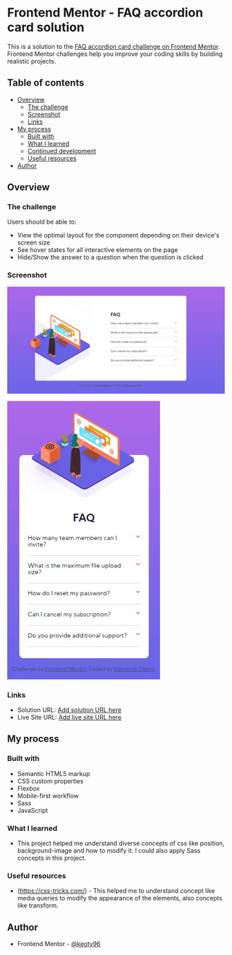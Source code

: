 # Frontend Mentor - FAQ accordion card solution

This is a solution to the [FAQ accordion card challenge on Frontend Mentor](https://www.frontendmentor.io/challenges/faq-accordion-card-XlyjD0Oam). Frontend Mentor challenges help you improve your coding skills by building realistic projects. 

## Table of contents

- [Overview](#overview)
  - [The challenge](#the-challenge)
  - [Screenshot](#screenshot)
  - [Links](#links)
- [My process](#my-process)
  - [Built with](#built-with)
  - [What I learned](#what-i-learned)
  - [Continued development](#continued-development)
  - [Useful resources](#useful-resources)
- [Author](#author)

## Overview

### The challenge

Users should be able to:

- View the optimal layout for the component depending on their device's screen size
- See hover states for all interactive elements on the page
- Hide/Show the answer to a question when the question is clicked

### Screenshot

![desktop-screenshot](./images/solution/faq-accordion-desktop-solution.jpg)

![mobile-screenshot](./images/solution/faq-accordion-mobile-solution.jpg)

### Links

- Solution URL: [Add solution URL here](https://your-solution-url.com)
- Live Site URL: [Add live site URL here](https://your-live-site-url.com)

## My process

### Built with

- Semantic HTML5 markup
- CSS custom properties
- Flexbox
- Mobile-first workflow
- Sass
- JavaScript

### What I learned

- This project helped me understand diverse concepts of css like position, background-image and how to modify it. I could also apply Sass concepts in this project.

### Useful resources

- (https://css-tricks.com/) - This helped me to understand concept like media queries to modify the appearance of the elements, also concepts like transform.

## Author

- Frontend Mentor - [@keoty96](https://www.frontendmentor.io/profile/keoty96)
